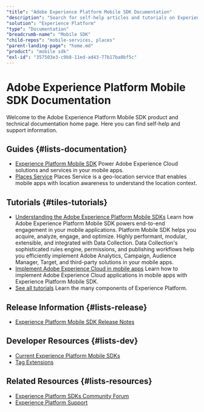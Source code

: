 ```yaml
---
"title": "Adobe Experience Platform Mobile SDK Documentation"
"description": "Search for self-help articles and tutorials on Experience Platform Mobile SDKs. Learn strategies and best practices from experts in live and on-demand video events."
"solution": "Experience Platform"
"type": "Documentation"
"breadcrumb-name": "Mobile SDK"
"child-repos": "mobile-services, places"
"parent-landing-page": "home.md"
"product": "mobile sdk"
"exl-id": "357503e3-c9b8-11ed-ad43-77b17ba0bf5c"
---
```



# Adobe Experience Platform Mobile SDK Documentation



Welcome to the Adobe Experience Platform Mobile SDK product and technical documentation home page. Here you can find self-help and support information.


## Guides {#lists-documentation}



* [Experience Platform Mobile SDK](https://developer.adobe.com/client-sdks/)
  Power Adobe Experience Cloud solutions and services in your mobile apps.
* [Places Service](https://experienceleague.adobe.com/docs/places/using/home.html)
  Places Service is a geo-location service that enables mobile apps with location awareness to understand the location context.

## Tutorials {#tiles-tutorials}



* [Understanding the Adobe Experience Platform Mobile SDKs](https://experienceleague.adobe.com/docs/platform-learn/data-collection/mobile-sdk/overview.html)
  Learn how Adobe Experience Platform Mobile SDK powers end-to-end engagement in your mobile applications. Platform Mobile SDK helps you acquire, analyze, engage, and optimize. Highly performant, modular, extensible, and integrated with Data Collection. Data Collection's sophisticated rules engine, permissions, and publishing workflows help you efficiently implement Adobe Analytics, Campaign, Audience Manager, Target, and third-party solutions in your mobile apps.
* [Implement Adobe Experience Cloud in mobile apps](https://experienceleague.adobe.com/docs/platform-learn/implement-mobile-sdk/overview.html)
  Learn how to implement Adobe Experience Cloud applications in mobile apps with Experience Platform Mobile SDK.
* [See all tutorials](https://experienceleague.adobe.com/docs/platform-learn/tutorials/overview.html)
  Learn the many components of Experience Platform.

## Release Information {#lists-release}



* [Experience Platform Mobile SDK Release Notes](https://developer.adobe.com/client-sdks/documentation/release-notes/)

## Developer Resources {#lists-dev}



* [Current Experience Platform Mobile SDKs](https://developer.adobe.com/client-sdks/documentation/current-sdk-versions/)
* [Tag Extensions](https://experienceleague.adobe.com/docs/experience-platform/tags/extension-dev/overview.html)

## Related Resources {#lists-resources}



* [Experience Platform SDKs Community Forum](https://experienceleaguecommunities.adobe.com/t5/adobe-experience-platform-sdks/ct-p/platform-sdk)
* [Experience Platform Support](https://experienceleague.adobe.com/?support-solution=Experience+Platform#support)
